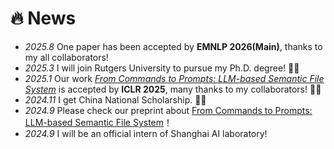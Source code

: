 # 🔥 News
- *2025.8* One paper has been accepted by **EMNLP 2026(Main)**, thanks to my all collaborators! 
- *2025.3* I will join Rutgers University to pursue my Ph.D. degree! 🎉🎉
- *2025.1* Our work [*From Commands to Prompts: LLM-based Semantic File System*](https://arxiv.org/pdf/2410.11843) is accepted by **ICLR 2025**, many thanks to my collaborators! 🎉🎉
- *2024.11* I get China National Scholarship. 🎉🎉
- *2024.9* Please check our preprint about [From Commands to Prompts: LLM-based Semantic File System](https://arxiv.org/pdf/2410.11843)！
- *2024.9* I will be an official intern of Shanghai AI laboratory!